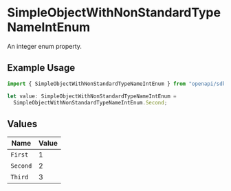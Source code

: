 # SimpleObjectWithNonStandardTypeNameIntEnum

An integer enum property.

## Example Usage

```typescript
import { SimpleObjectWithNonStandardTypeNameIntEnum } from "openapi/sdk/models/shared";

let value: SimpleObjectWithNonStandardTypeNameIntEnum =
  SimpleObjectWithNonStandardTypeNameIntEnum.Second;
```

## Values

| Name     | Value    |
| -------- | -------- |
| `First`  | 1        |
| `Second` | 2        |
| `Third`  | 3        |